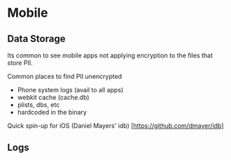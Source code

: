 # Mobile
## Data Storage

Its common to see mobile apps not applying encryption to the files that store PII.

Common places to find PII unencrypted
- Phone system logs (avail to all apps)
- webkit cache (cache.db)
- plists, dbs, etc
- hardcoded in the binary

Quick spin-up for iOS
(Daniel Mayers' idb) [https://github.com/dmayer/idb]


## Logs
